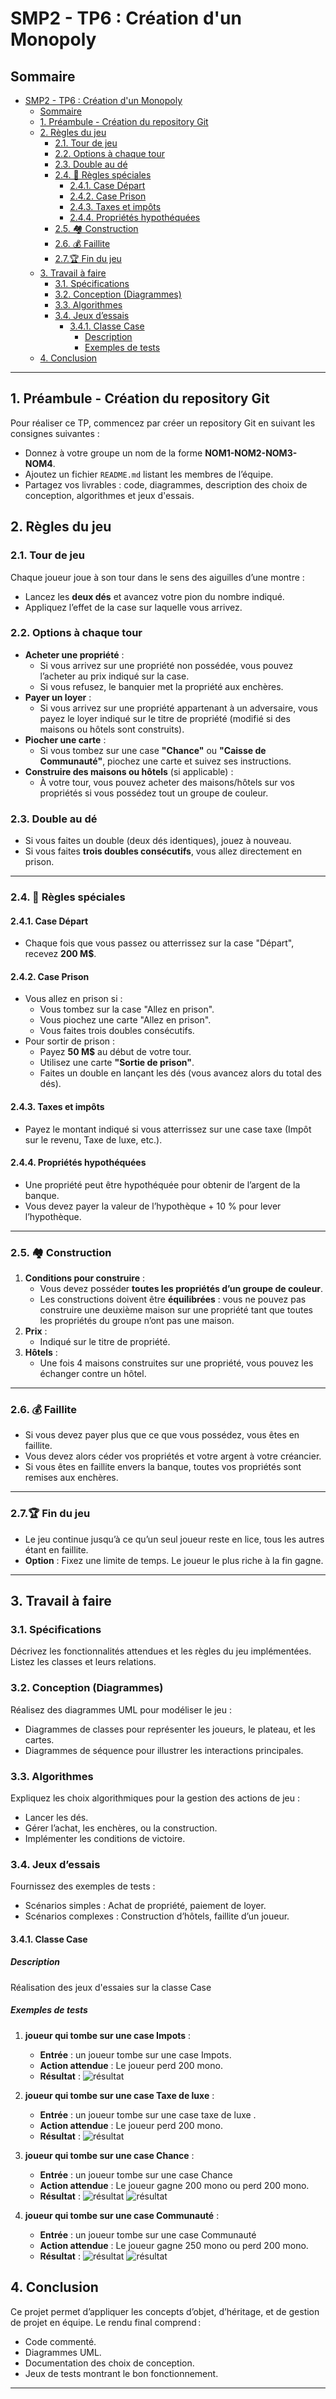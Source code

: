 # SMP2 - TP6 : Création d'un Monopoly

## Sommaire
- [SMP2 - TP6 : Création d'un Monopoly](#smp2---tp6--création-dun-monopoly)
  - [Sommaire](#sommaire)
  - [1. Préambule - Création du repository Git](#1-préambule---création-du-repository-git)
  - [2. Règles du jeu](#2-règles-du-jeu)
    - [2.1. Tour de jeu](#21-tour-de-jeu)
    - [2.2. Options à chaque tour](#22-options-à-chaque-tour)
    - [2.3. Double au dé](#23-double-au-dé)
    - [2.4. 🏦 Règles spéciales](#24--règles-spéciales)
      - [2.4.1. Case Départ](#241-case-départ)
      - [2.4.2. Case Prison](#242-case-prison)
      - [2.4.3. Taxes et impôts](#243-taxes-et-impôts)
      - [2.4.4. Propriétés hypothéquées](#244-propriétés-hypothéquées)
    - [2.5. 🏘️ Construction](#25-️-construction)
    - [2.6. 💰 Faillite](#26--faillite)
    - [2.7.🏆 Fin du jeu](#27-fin-du-jeu)
  - [3. Travail à faire](#3-travail-à-faire)
    - [3.1. Spécifications](#31-spécifications)
    - [3.2. Conception (Diagrammes)](#32-conception-diagrammes)
    - [3.3. Algorithmes](#33-algorithmes)
    - [3.4. Jeux d’essais](#34-jeux-dessais)
      - [3.4.1. Classe Case](#341-classe-case)
        - [Description](#description)
        - [Exemples de tests](#exemples-de-tests)
  - [4. Conclusion](#4-conclusion)

---

## 1. Préambule - Création du repository Git
Pour réaliser ce TP, commencez par créer un repository Git en suivant les consignes suivantes :
- Donnez à votre groupe un nom de la forme **NOM1-NOM2-NOM3-NOM4**.
- Ajoutez un fichier `README.md` listant les membres de l’équipe.
- Partagez vos livrables : code, diagrammes, description des choix de conception, algorithmes et jeux d'essais.

## 2. Règles du jeu
### 2.1. Tour de jeu
Chaque joueur joue à son tour dans le sens des aiguilles d’une montre :
   - Lancez les **deux dés** et avancez votre pion du nombre indiqué.
   - Appliquez l’effet de la case sur laquelle vous arrivez.

### 2.2. Options à chaque tour
- **Acheter une propriété** : 
   - Si vous arrivez sur une propriété non possédée, vous pouvez l’acheter au prix indiqué sur la case.
   - Si vous refusez, le banquier met la propriété aux enchères.
- **Payer un loyer** : 
   - Si vous arrivez sur une propriété appartenant à un adversaire, vous payez le loyer indiqué sur le titre de propriété (modifié si des maisons ou hôtels sont construits).
- **Piocher une carte** :
   - Si vous tombez sur une case **"Chance"** ou **"Caisse de Communauté"**, piochez une carte et suivez ses instructions.
- **Construire des maisons ou hôtels** (si applicable) :
   - À votre tour, vous pouvez acheter des maisons/hôtels sur vos propriétés si vous possédez tout un groupe de couleur.

### 2.3. Double au dé
- Si vous faites un double (deux dés identiques), jouez à nouveau.
- Si vous faites **trois doubles consécutifs**, vous allez directement en prison.

---

### 2.4. 🏦 Règles spéciales

#### 2.4.1. Case Départ
- Chaque fois que vous passez ou atterrissez sur la case "Départ", recevez **200 M$**.

#### 2.4.2. Case Prison
- Vous allez en prison si :
   - Vous tombez sur la case "Allez en prison".
   - Vous piochez une carte "Allez en prison".
   - Vous faites trois doubles consécutifs.
- Pour sortir de prison :
   - Payez **50 M$** au début de votre tour.
   - Utilisez une carte **"Sortie de prison"**.
   - Faites un double en lançant les dés (vous avancez alors du total des dés).

#### 2.4.3. Taxes et impôts
- Payez le montant indiqué si vous atterrissez sur une case taxe (Impôt sur le revenu, Taxe de luxe, etc.).

#### 2.4.4. Propriétés hypothéquées
- Une propriété peut être hypothéquée pour obtenir de l’argent de la banque.
- Vous devez payer la valeur de l’hypothèque + 10 % pour lever l’hypothèque.

---

### 2.5. 🏘️ Construction

1. **Conditions pour construire** :
   - Vous devez posséder **toutes les propriétés d’un groupe de couleur**.
   - Les constructions doivent être **équilibrées** : vous ne pouvez pas construire une deuxième maison sur une propriété tant que toutes les propriétés du groupe n’ont pas une maison.
2. **Prix** :
   - Indiqué sur le titre de propriété.
3. **Hôtels** :
   - Une fois 4 maisons construites sur une propriété, vous pouvez les échanger contre un hôtel.

---

### 2.6. 💰 Faillite

- Si vous devez payer plus que ce que vous possédez, vous êtes en faillite.
- Vous devez alors céder vos propriétés et votre argent à votre créancier.
- Si vous êtes en faillite envers la banque, toutes vos propriétés sont remises aux enchères.

---

### 2.7.🏆 Fin du jeu

- Le jeu continue jusqu’à ce qu’un seul joueur reste en lice, tous les autres étant en faillite.
- **Option** : Fixez une limite de temps. Le joueur le plus riche à la fin gagne.

---

## 3. Travail à faire
### 3.1. Spécifications
Décrivez les fonctionnalités attendues et les règles du jeu implémentées. Listez les classes et leurs relations.

### 3.2. Conception (Diagrammes)
Réalisez des diagrammes UML pour modéliser le jeu :
- Diagrammes de classes pour représenter les joueurs, le plateau, et les cartes.
- Diagrammes de séquence pour illustrer les interactions principales.

### 3.3. Algorithmes
Expliquez les choix algorithmiques pour la gestion des actions de jeu :
- Lancer les dés.
- Gérer l’achat, les enchères, ou la construction.
- Implémenter les conditions de victoire.

### 3.4. Jeux d’essais
Fournissez des exemples de tests :
- Scénarios simples : Achat de propriété, paiement de loyer.
- Scénarios complexes : Construction d’hôtels, faillite d’un joueur.

#### 3.4.1. Classe Case 

##### Description
Réalisation des jeux d'essaies sur la classe Case 

##### Exemples de tests
1. **joueur qui tombe sur une case Impots** :
   - **Entrée** : un joueur tombe sur une case Impots.
   - **Action attendue** : Le joueur perd 200 mono. 
   - **Résultat** :
   ![résultat](img/case_Impots.png)

2. **joueur qui tombe sur une case Taxe de luxe** :
   - **Entrée** : un joueur tombe sur une case taxe de luxe .
   - **Action attendue** : Le joueur perd 200 mono. 
   - **Résultat** :
   ![résultat](img/taxe_de_luxe.png)

3. **joueur qui tombe sur une case Chance** :
   - **Entrée** : un joueur tombe sur une case Chance
   - **Action attendue** : Le joueur gagne 200 mono ou perd 200 mono.
   - **Résultat** :
   ![résultat](img/chance.png)
   ![résultat](img/case_chance.png)

4. **joueur qui tombe sur une case Communauté** :
   - **Entrée** : un joueur tombe sur une case Communauté
   - **Action attendue** : Le joueur gagne 250 mono ou perd 200 mono. 
   - **Résultat** :
   ![résultat](img/com.png)
   ![résultat](img/case_com.png)




## 4. Conclusion
Ce projet permet d’appliquer les concepts d’objet, d’héritage, et de gestion de projet en équipe. Le rendu final comprend :
- Code commenté.
- Diagrammes UML.
- Documentation des choix de conception.
- Jeux de tests montrant le bon fonctionnement.

---
